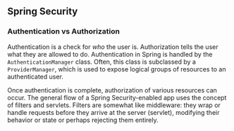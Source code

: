## Spring Security

### Authentication vs Authorization

Authentication is a check for _who_ the user is. Authorization tells the user what they are allowed to do. Authentication in Spring is handled by the `AuthenticationManager` class. Often, this class is subclassed by a `ProviderManager`, which is used to expose logical groups of resources to an authenticated user.

Once authentication is complete, authorization of various resources can occur. The general flow of a Spring Security-enabled app uses the concept of filters and servlets. Filters are somewhat like middleware: they wrap or handle requests before they arrive at the server (servlet), modifying their behavior or state or perhaps rejecting them entirely.
